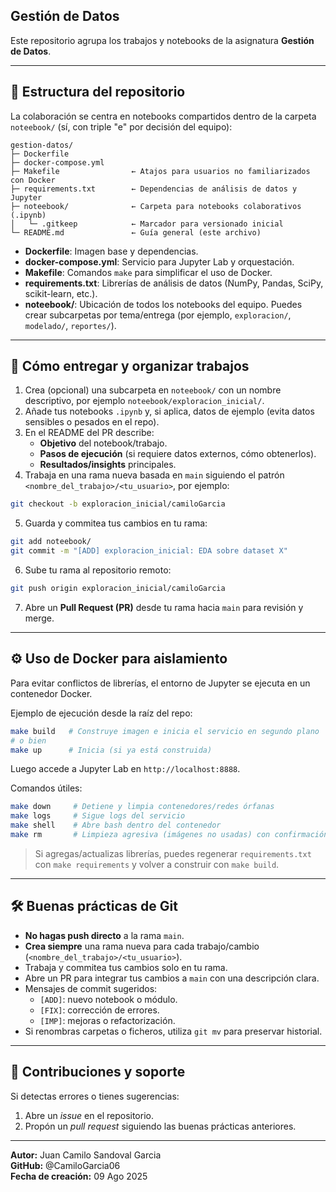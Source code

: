 ## Gestión de Datos

Este repositorio agrupa los trabajos y notebooks de la asignatura **Gestión de Datos**.

---

## 📁 Estructura del repositorio

La colaboración se centra en notebooks compartidos dentro de la carpeta `noteebook/` (sí, con triple "e" por decisión del equipo):

```
gestion-datos/
├─ Dockerfile
├─ docker-compose.yml
├─ Makefile                ← Atajos para usuarios no familiarizados con Docker
├─ requirements.txt        ← Dependencias de análisis de datos y Jupyter
├─ noteebook/              ← Carpeta para notebooks colaborativos (.ipynb)
│   └─ .gitkeep            ← Marcador para versionado inicial
└─ README.md               ← Guía general (este archivo)
```

- **Dockerfile**: Imagen base y dependencias.
- **docker-compose.yml**: Servicio para Jupyter Lab y orquestación.
- **Makefile**: Comandos `make` para simplificar el uso de Docker.
- **requirements.txt**: Librerías de análisis de datos (NumPy, Pandas, SciPy, scikit-learn, etc.).
- **noteebook/**: Ubicación de todos los notebooks del equipo. Puedes crear subcarpetas por tema/entrega (por ejemplo, `exploracion/`, `modelado/`, `reportes/`).

---

## 🚀 Cómo entregar y organizar trabajos

1. Crea (opcional) una subcarpeta en `noteebook/` con un nombre descriptivo, por ejemplo `noteebook/exploracion_inicial/`.
2. Añade tus notebooks `.ipynb` y, si aplica, datos de ejemplo (evita datos sensibles o pesados en el repo).
3. En el README del PR describe:
   - **Objetivo** del notebook/trabajo.
   - **Pasos de ejecución** (si requiere datos externos, cómo obtenerlos).
   - **Resultados/insights** principales.
4. Trabaja en una rama nueva basada en `main` siguiendo el patrón `<nombre_del_trabajo>/<tu_usuario>`, por ejemplo:

```bash
git checkout -b exploracion_inicial/camiloGarcia
```

5. Guarda y commitea tus cambios en tu rama:

```bash
git add noteebook/
git commit -m "[ADD] exploracion_inicial: EDA sobre dataset X"
```

6. Sube tu rama al repositorio remoto:

```bash
git push origin exploracion_inicial/camiloGarcia
```

7. Abre un **Pull Request (PR)** desde tu rama hacia `main` para revisión y merge.

---

## ⚙️ Uso de Docker para aislamiento

Para evitar conflictos de librerías, el entorno de Jupyter se ejecuta en un contenedor Docker.

Ejemplo de ejecución desde la raíz del repo:

```bash
make build   # Construye imagen e inicia el servicio en segundo plano
# o bien
make up      # Inicia (si ya está construida)
```

Luego accede a Jupyter Lab en `http://localhost:8888`.

Comandos útiles:

```bash
make down     # Detiene y limpia contenedores/redes órfanas
make logs     # Sigue logs del servicio
make shell    # Abre bash dentro del contenedor
make rm       # Limpieza agresiva (imágenes no usadas) con confirmación
```

> Si agregas/actualizas librerías, puedes regenerar `requirements.txt` con `make requirements` y volver a construir con `make build`.

---

## 🛠 Buenas prácticas de Git

- **No hagas push directo** a la rama `main`.
- **Crea siempre** una rama nueva para cada trabajo/cambio (`<nombre_del_trabajo>/<tu_usuario>`).
- Trabaja y commitea tus cambios solo en tu rama.
- Abre un PR para integrar tus cambios a `main` con una descripción clara.
- Mensajes de commit sugeridos:
  - `[ADD]`: nuevo notebook o módulo.
  - `[FIX]`: corrección de errores.
  - `[IMP]`: mejoras o refactorización.
- Si renombras carpetas o ficheros, utiliza `git mv` para preservar historial.

---

## 🤝 Contribuciones y soporte

Si detectas errores o tienes sugerencias:

1. Abre un *issue* en el repositorio.
2. Propón un *pull request* siguiendo las buenas prácticas anteriores.

---

**Autor:** Juan Camilo Sandoval Garcia  
**GitHub:** @CamiloGarcia06  
**Fecha de creación:** 09 Ago 2025

